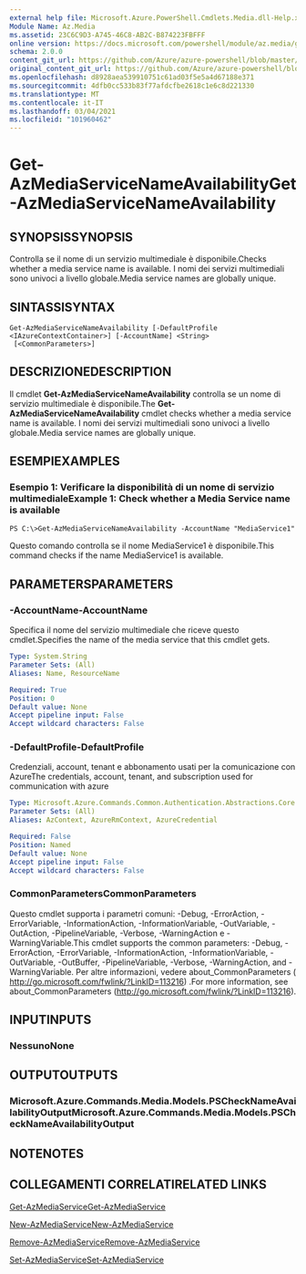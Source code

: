 ```yaml
---
external help file: Microsoft.Azure.PowerShell.Cmdlets.Media.dll-Help.xml
Module Name: Az.Media
ms.assetid: 23C6C9D3-A745-46C8-AB2C-B874223FBFFF
online version: https://docs.microsoft.com/powershell/module/az.media/get-azmediaservicenameavailability
schema: 2.0.0
content_git_url: https://github.com/Azure/azure-powershell/blob/master/src/Media/Media/help/Get-AzMediaServiceNameAvailability.md
original_content_git_url: https://github.com/Azure/azure-powershell/blob/master/src/Media/Media/help/Get-AzMediaServiceNameAvailability.md
ms.openlocfilehash: d8928aea539910751c61ad03f5e5a4d67188e371
ms.sourcegitcommit: 4dfb0cc533b83f77afdcfbe2618c1e6c8d221330
ms.translationtype: MT
ms.contentlocale: it-IT
ms.lasthandoff: 03/04/2021
ms.locfileid: "101960462"
---
```

# <span data-ttu-id="b866d-101">Get-AzMediaServiceNameAvailability</span><span class="sxs-lookup"><span data-stu-id="b866d-101">Get-AzMediaServiceNameAvailability</span></span>

## <span data-ttu-id="b866d-102">SYNOPSIS</span><span class="sxs-lookup"><span data-stu-id="b866d-102">SYNOPSIS</span></span>
<span data-ttu-id="b866d-103">Controlla se il nome di un servizio multimediale è disponibile.</span><span class="sxs-lookup"><span data-stu-id="b866d-103">Checks whether a media service name is available.</span></span>
<span data-ttu-id="b866d-104">I nomi dei servizi multimediali sono univoci a livello globale.</span><span class="sxs-lookup"><span data-stu-id="b866d-104">Media service names are globally unique.</span></span>

## <span data-ttu-id="b866d-105">SINTASSI</span><span class="sxs-lookup"><span data-stu-id="b866d-105">SYNTAX</span></span>

```
Get-AzMediaServiceNameAvailability [-DefaultProfile <IAzureContextContainer>] [-AccountName] <String>
 [<CommonParameters>]
```

## <span data-ttu-id="b866d-106">DESCRIZIONE</span><span class="sxs-lookup"><span data-stu-id="b866d-106">DESCRIPTION</span></span>
<span data-ttu-id="b866d-107">Il cmdlet **Get-AzMediaServiceNameAvailability** controlla se un nome di servizio multimediale è disponibile.</span><span class="sxs-lookup"><span data-stu-id="b866d-107">The **Get-AzMediaServiceNameAvailability** cmdlet checks whether a media service name is available.</span></span>
<span data-ttu-id="b866d-108">I nomi dei servizi multimediali sono univoci a livello globale.</span><span class="sxs-lookup"><span data-stu-id="b866d-108">Media service names are globally unique.</span></span>

## <span data-ttu-id="b866d-109">ESEMPI</span><span class="sxs-lookup"><span data-stu-id="b866d-109">EXAMPLES</span></span>

### <span data-ttu-id="b866d-110">Esempio 1: Verificare la disponibilità di un nome di servizio multimediale</span><span class="sxs-lookup"><span data-stu-id="b866d-110">Example 1: Check whether a Media Service name is available</span></span>
```
PS C:\>Get-AzMediaServiceNameAvailability -AccountName "MediaService1"
```

<span data-ttu-id="b866d-111">Questo comando controlla se il nome MediaService1 è disponibile.</span><span class="sxs-lookup"><span data-stu-id="b866d-111">This command checks if the name MediaService1 is available.</span></span>

## <span data-ttu-id="b866d-112">PARAMETERS</span><span class="sxs-lookup"><span data-stu-id="b866d-112">PARAMETERS</span></span>

### <span data-ttu-id="b866d-113">-AccountName</span><span class="sxs-lookup"><span data-stu-id="b866d-113">-AccountName</span></span>
<span data-ttu-id="b866d-114">Specifica il nome del servizio multimediale che riceve questo cmdlet.</span><span class="sxs-lookup"><span data-stu-id="b866d-114">Specifies the name of the media service that this cmdlet gets.</span></span>

```yaml
Type: System.String
Parameter Sets: (All)
Aliases: Name, ResourceName

Required: True
Position: 0
Default value: None
Accept pipeline input: False
Accept wildcard characters: False
```

### <span data-ttu-id="b866d-115">-DefaultProfile</span><span class="sxs-lookup"><span data-stu-id="b866d-115">-DefaultProfile</span></span>
<span data-ttu-id="b866d-116">Credenziali, account, tenant e abbonamento usati per la comunicazione con Azure</span><span class="sxs-lookup"><span data-stu-id="b866d-116">The credentials, account, tenant, and subscription used for communication with azure</span></span>

```yaml
Type: Microsoft.Azure.Commands.Common.Authentication.Abstractions.Core.IAzureContextContainer
Parameter Sets: (All)
Aliases: AzContext, AzureRmContext, AzureCredential

Required: False
Position: Named
Default value: None
Accept pipeline input: False
Accept wildcard characters: False
```

### <span data-ttu-id="b866d-117">CommonParameters</span><span class="sxs-lookup"><span data-stu-id="b866d-117">CommonParameters</span></span>
<span data-ttu-id="b866d-118">Questo cmdlet supporta i parametri comuni: -Debug, -ErrorAction, -ErrorVariable, -InformationAction, -InformationVariable, -OutVariable, -OutAction, -PipelineVariable, -Verbose, -WarningAction e -WarningVariable.</span><span class="sxs-lookup"><span data-stu-id="b866d-118">This cmdlet supports the common parameters: -Debug, -ErrorAction, -ErrorVariable, -InformationAction, -InformationVariable, -OutVariable, -OutBuffer, -PipelineVariable, -Verbose, -WarningAction, and -WarningVariable.</span></span> <span data-ttu-id="b866d-119">Per altre informazioni, vedere about_CommonParameters ( http://go.microsoft.com/fwlink/?LinkID=113216) .</span><span class="sxs-lookup"><span data-stu-id="b866d-119">For more information, see about_CommonParameters (http://go.microsoft.com/fwlink/?LinkID=113216).</span></span>

## <span data-ttu-id="b866d-120">INPUT</span><span class="sxs-lookup"><span data-stu-id="b866d-120">INPUTS</span></span>

### <span data-ttu-id="b866d-121">Nessuno</span><span class="sxs-lookup"><span data-stu-id="b866d-121">None</span></span>

## <span data-ttu-id="b866d-122">OUTPUT</span><span class="sxs-lookup"><span data-stu-id="b866d-122">OUTPUTS</span></span>

### <span data-ttu-id="b866d-123">Microsoft.Azure.Commands.Media.Models.PSCheckNameAvailabilityOutput</span><span class="sxs-lookup"><span data-stu-id="b866d-123">Microsoft.Azure.Commands.Media.Models.PSCheckNameAvailabilityOutput</span></span>

## <span data-ttu-id="b866d-124">NOTE</span><span class="sxs-lookup"><span data-stu-id="b866d-124">NOTES</span></span>

## <span data-ttu-id="b866d-125">COLLEGAMENTI CORRELATI</span><span class="sxs-lookup"><span data-stu-id="b866d-125">RELATED LINKS</span></span>

[<span data-ttu-id="b866d-126">Get-AzMediaService</span><span class="sxs-lookup"><span data-stu-id="b866d-126">Get-AzMediaService</span></span>](./Get-AzMediaService.md)

[<span data-ttu-id="b866d-127">New-AzMediaService</span><span class="sxs-lookup"><span data-stu-id="b866d-127">New-AzMediaService</span></span>](./New-AzMediaService.md)

[<span data-ttu-id="b866d-128">Remove-AzMediaService</span><span class="sxs-lookup"><span data-stu-id="b866d-128">Remove-AzMediaService</span></span>](./Remove-AzMediaService.md)

[<span data-ttu-id="b866d-129">Set-AzMediaService</span><span class="sxs-lookup"><span data-stu-id="b866d-129">Set-AzMediaService</span></span>](./Set-AzMediaService.md)


